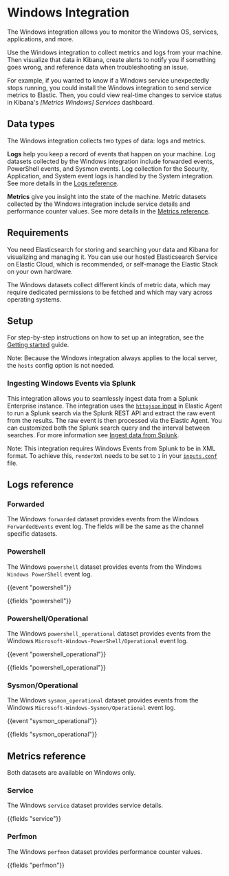 # Windows Integration

The Windows integration allows you to monitor the Windows OS, services, applications, and more.

Use the Windows integration to collect metrics and logs from your machine.
Then visualize that data in Kibana, create alerts to notify you if something goes wrong, and reference data when troubleshooting an issue.

For example, if you wanted to know if a Windows service unexpectedly stops running, you could install the Windows integration to send service metrics to Elastic.
Then, you could view real-time changes to service status in Kibana's _[Metrics Windows] Services_ dashboard.

## Data types

The Windows integration collects two types of data: logs and metrics.

**Logs** help you keep a record of events that happen on your machine.
Log datasets collected by the Windows integration include forwarded events, PowerShell events, and Sysmon events.
Log collection for the Security, Application, and System event logs is handled by the System integration.
See more details in the [Logs reference](#logs-reference).

**Metrics** give you insight into the state of the machine.
Metric datasets collected by the Windows integration include service details and performance counter values.
See more details in the [Metrics reference](#metrics-reference).

## Requirements

You need Elasticsearch for storing and searching your data and Kibana for visualizing and managing it.
You can use our hosted Elasticsearch Service on Elastic Cloud, which is recommended, or self-manage the Elastic Stack on your own hardware.

The Windows datasets collect different kinds of metric data, which may require dedicated permissions
to be fetched and which may vary across operating systems.

## Setup

For step-by-step instructions on how to set up an integration,
see the [Getting started](https://www.elastic.co/guide/en/welcome-to-elastic/current/getting-started-observability.html) guide.

Note: Because the Windows integration always applies to the local server, the `hosts` config option is not needed.

### Ingesting Windows Events via Splunk

This integration allows you to seamlessly ingest data from a Splunk Enterprise instance.
The integration uses the [`httpjson` input](https://www.elastic.co/guide/en/beats/filebeat/current/filebeat-input-httpjson.html) in Elastic Agent to run a Splunk search via the Splunk REST API and extract the raw event from the results.
The raw event is then processed via the Elastic Agent.
You can customized both the Splunk search query and the interval between searches.
For more information see [Ingest data from Splunk](https://www.elastic.co/guide/en/observability/current/ingest-splunk.html).

Note: This integration requires Windows Events from Splunk to be in XML format.
To achieve this, `renderXml` needs to be set to `1` in your [`inputs.conf`](https://docs.splunk.com/Documentation/Splunk/latest/Admin/Inputsconf) file.

## Logs reference

### Forwarded

The Windows `forwarded` dataset provides events from the Windows
`ForwardedEvents` event log. The fields will be the same as the 
channel specific datasets.

### Powershell

The Windows `powershell` dataset provides events from the Windows
`Windows PowerShell` event log.

{{event "powershell"}}

{{fields "powershell"}}

### Powershell/Operational

The Windows `powershell_operational` dataset provides events from the Windows
`Microsoft-Windows-PowerShell/Operational` event log.

{{event "powershell_operational"}}

{{fields "powershell_operational"}}

### Sysmon/Operational

The Windows `sysmon_operational` dataset provides events from the Windows
`Microsoft-Windows-Sysmon/Operational` event log.

{{event "sysmon_operational"}}

{{fields "sysmon_operational"}}

## Metrics reference

Both datasets are available on Windows only.

### Service

The Windows `service` dataset provides service details.

{{fields "service"}}

### Perfmon

The Windows `perfmon` dataset provides performance counter values.

{{fields "perfmon"}}
